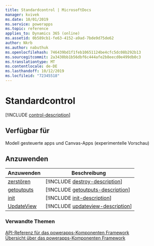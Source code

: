 ```yaml
---
title: Standardcontrol | MicrosoftDocs
manager: kvivek
ms.date: 10/01/2019
ms.service: powerapps
ms.topic: reference
applies_to: Dynamics 365 (online)
ms.assetid: 0b589cb1-fe63-4152-a9ad-7bde9d75de62
author: Nkrb
ms.author: nabuthuk
ms.openlocfilehash: 746439bd1f1feb10651124be4cfc5dc08b292b13
ms.sourcegitcommit: 2a3430bb1b56dbf6c444afe2b8eecd0e499db0c3
ms.translationtype: MT
ms.contentlocale: de-DE
ms.lasthandoff: 10/12/2019
ms.locfileid: "72345518"
---
```

# <a name="standardcontrol"></a>Standardcontrol

[!INCLUDE [control-description](includes/control-description.md)]

## <a name="available-for"></a>Verfügbar für 

Modell gesteuerte apps und Canvas-Apps (experimentelle Vorschau)

## <a name="methods"></a>Anzuwenden

|Anzuwenden | Beschreibung | 
| ------------- |-------------|
|[zerstören](control/destroy.md)|[!INCLUDE [destroy-description](control/includes/destroy-description.md)]| 
|[getoutputs](control/getoutputs.md)|[!INCLUDE [getoutputs-description](control/includes/getoutputs-description.md)]|
|[init](control/init.md)|[!INCLUDE [init-description](control/includes/init-description.md)]|
|[UpdateView](control/updateview.md)|[!INCLUDE [updateview-description](control/includes/updateview-description.md)]|

### <a name="related-topics"></a>Verwandte Themen

[API-Referenz für das powerapps-Komponenten Framework](../reference/index.md)<br/>
[Übersicht über das powerapps-Komponenten Framework](../overview.md)